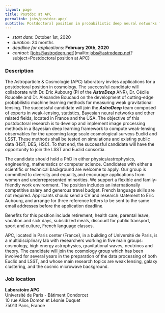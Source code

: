 ```yaml
---
layout: page
title: Postdoc at APC
permalink: jobs/postdoc-apc/
subtitle: Postdoctoral position in probabilistic deep neural networks for weak lensing
---
```


- _start date_: October 1st, 2020
- _duration_: 24 months
- _deadline for applications_: **February 20th, 2020**
- _contact_: [jobs@astrodeep.net](mailto:jobs@astrodeep.net?subject=Postdoctoral position at APC)

### Description

The Astroparticle & Cosmologie (APC) laboratory invites applications for a postdoctoral position in cosmology. The successful candidate will collaborate with Dr. Eric Aubourg (PI of the ___AstroDeep___ ANR), Dr. Cécile Roucelle and Dr. Alexandre Boucaud on the development of cutting-edge probabilistic machine learning methods for measuring weak gravitational lensing. The successful candidate will join the ___AstroDeep___ team composed of experts in weak-lensing, statistics, Bayesian neural networks and other related fields, located in France and the USA. The objective of this postdoctoral research is to develop and implement image processing methods in a Bayesian deep learning framework to compute weak-lensing observables for the upcoming large scale cosmological surveys Euclid and LSST. These methods shall be tested on simulations and existing public data (HST, DES, HSC). To that end, the successful candidate will have the opportunity to join the LSST and Euclid consortia.

The candidate should hold a PhD in either physics/astrophysics, engineering, mathematics or computer science. Candidates with either a scientific or technical background are welcome to apply. Our group is committed to diversity and equality,and encourage applications from women and underrepresented minorities. We support a flexible and family-friendly work environment. The position includes an internationally competitive salary and generous travel budget. French language skills are not required. Applicants should send a CV and research statement to Eric Aubourg, and arrange for three reference letters to be sent to the same email addresses before the application deadline.

Benefits for this position include retirement, health care, parental leave, vacation and sick days, subsidized meals, discount for public transport, sport and culture, French language classes.

APC, located in Paris center (France), in a building of Université de Paris, is a multidisciplinary lab with researchers working in five main groups: cosmology, high energy astrophysics, gravitational waves, neutrinos and theory. The candidate will join the cosmology group which has been involved for several years in the preparation of the data processing of both Euclid and LSST, and whose main research topics are weak lensing, galaxy clustering, and the cosmic microwave background.

### Job location

**Laboratoire APC**  
Université de Paris - Bâtiment Condorcet  
10 rue Alice Domon et Léonie Duquet  
75013 Paris, France  
